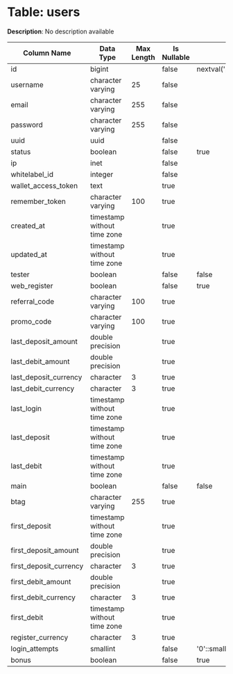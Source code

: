 # Table: users

**Description**: No description available

| Column Name | Data Type | Max Length | Is Nullable | Default | Primary Key | Foreign Key |
|-------------|-----------|------------|-------------|---------|-------------|-------------|
| id | bigint |  | false | nextval('pam.users_id_seq'::regclass) | users | users |
| username | character varying | 25 | false |  |  |  |
| email | character varying | 255 | false |  |  |  |
| password | character varying | 255 | false |  |  |  |
| uuid | uuid |  | false |  |  |  |
| status | boolean |  | false | true |  |  |
| ip | inet |  | false |  |  |  |
| whitelabel_id | integer |  | false |  | users | whitelabels |
| wallet_access_token | text |  | true |  |  |  |
| remember_token | character varying | 100 | true |  |  |  |
| created_at | timestamp without time zone |  | true |  |  |  |
| updated_at | timestamp without time zone |  | true |  |  |  |
| tester | boolean |  | false | false |  |  |
| web_register | boolean |  | false | true |  |  |
| referral_code | character varying | 100 | true |  |  |  |
| promo_code | character varying | 100 | true |  |  |  |
| last_deposit_amount | double precision |  | true |  |  |  |
| last_debit_amount | double precision |  | true |  |  |  |
| last_deposit_currency | character | 3 | true |  |  |  |
| last_debit_currency | character | 3 | true |  |  |  |
| last_login | timestamp without time zone |  | true |  |  |  |
| last_deposit | timestamp without time zone |  | true |  |  |  |
| last_debit | timestamp without time zone |  | true |  |  |  |
| main | boolean |  | false | false |  |  |
| btag | character varying | 255 | true |  |  |  |
| first_deposit | timestamp without time zone |  | true |  |  |  |
| first_deposit_amount | double precision |  | true |  |  |  |
| first_deposit_currency | character | 3 | true |  |  |  |
| first_debit_amount | double precision |  | true |  |  |  |
| first_debit_currency | character | 3 | true |  |  |  |
| first_debit | timestamp without time zone |  | true |  |  |  |
| register_currency | character | 3 | true |  | users | currencies |
| login_attempts | smallint |  | false | '0'::smallint |  |  |
| bonus | boolean |  | false | true |  |  |
